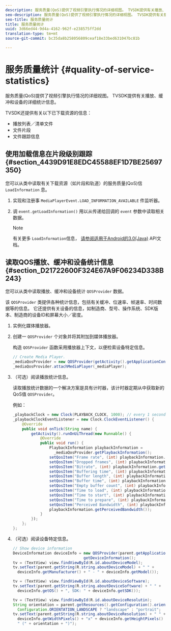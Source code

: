 ```yaml
---
description: 服务质量(QoS)提供了视频引擎执行情况的详细视图。 TVSDK提供有关播放、缓冲和设备的详细统计信息。
seo-description: 服务质量(QoS)提供了视频引擎执行情况的详细视图。 TVSDK提供有关播放、缓冲和设备的详细统计信息。
seo-title: 服务质量统计
title: 服务质量统计
uuid: 3d66ed44-9d4a-4162-962f-e238575ff2dd
translation-type: tm+mt
source-git-commit: bc35da8b258056809ceaf18e33bed631047bc81b

---
```



# 服务质量统计 {#quality-of-service-statistics}

服务质量(QoS)提供了视频引擎执行情况的详细视图。 TVSDK提供有关播放、缓冲和设备的详细统计信息。

TVSDK还提供有关以下已下载资源的信息：

* 播放列表／清单文件
* 文件片段
* 文件跟踪信息

## 使用加载信息在片段级别跟踪 {#section_4439D91E8EDC45588EF1D7BE25697350}

您可以从类中读取有关下载资源（如片段和轨道）的服务质量(QoS)信 `LoadInformation` 息。

1. 实现和注册事 `MediaPlayerEvent.LOAD_INFORMATION_AVAILABLE` 件监听器。
1. 调 `event.getLoadInformation()` 用以从传递给回调的 `event` 参数中读取相关数据。

   >[!NOTE]
   >
   >有关更多 `LoadInformation`信息， [请参阅适用于Android的3.0(Java)](https://help.adobe.com/en_US/primetime/api/psdk/javadoc3.0/index.html) API文档。

## 读取QOS播放、缓冲和设备统计信息 {#section_D21722600F324E67A9F06234D338B243}

您可以从类中读取播放、缓冲和设备统计 `QOSProvider` 数据。

该 `QOSProvider` 类提供各种统计信息，包括有关缓冲、位速率、帧速率、时间数据等的信息。 它还提供有关设备的信息，如制造商、型号、操作系统、SDK版本、制造商的设备ID和屏幕大小／密度。

1. 实例化媒体播放器。
1. 创建一 `QOSProvider` 个对象并将其附加到媒体播放器。

   构造 `QOSProvider` 函数采用播放器上下文，以便检索设备特定信息。

   ```java
   // Create Media Player. 
   _mediaQosProvider = new QOSProvider(getActivity().getApplicationContext()); 
   _mediaQosProvider.attachMediaPlayer(_mediaPlayer);
   ```

1. （可选）阅读播放统计信息。

   读取播放统计数据的一个解决方案是具有计时器，该计时器定期从中获取新的QoS值 `QOSProvider`。

   例如：

   ```java
   _playbackClock = new Clock(PLAYBACK_CLOCK, 1000); // every 1 second 
   _playbackClockEventListener = new Clock.ClockEventListener() { 
       @Override 
       public void onTick(String name) { 
           getActivity().runOnUiThread(new Runnable() { 
               @Override 
               public void run() { 
                   PlaybackInformation playbackInformation =  
                     _mediaQosProvider.getPlaybackInformation();  
                   setQosItem("Frame rate", (int) playbackInformation.getFrameRate());  
                   setQosItem("Dropped frames", (int) playbackInformation.getDroppedFrameCount()); 
                   setQosItem("Bitrate", (int) playbackInformation.getBitrate()); 
                   setQosItem("Buffering time", (int) playbackInformation.getBufferingTime());  
                   setQosItem("Buffer length", (int) playbackInformation.getBufferLength());  
                   setQosItem("Buffer time", (int) playbackInformation.getBufferTime());  
                   setQosItem("Empty buffer count", (int) playbackInformation.getEmptyBufferCount());  
                   setQosItem("Time to load", (int) playbackInformation.getTimeToLoad());  
                   setQosItem("Time to start", (int) playbackInformation.getTimeToStart()); 
                   setQosItem("Time to prepare", (int) playbackInformation.getTimeToPrepare()); 
                   setQosItem("Perceived Bandwidth", (int) playbackInformation.getPerceivedBandwidth());   
                   playbackInformation.getPerceivedBandwidth()); 
               } 
           }); 
       }; 
   }; 
   ```

1. （可选）阅读设备特定信息。

   ```java
   // Show device information 
   DeviceInformation deviceInfo = new QOSProvider(parent.getApplicationContext()). 
                                  getDeviceInformation(); 
   tv = (TextView) view.findViewById(R.id.aboutDeviceModel); 
   tv.setText(parent.getString(R.string.aboutDeviceModel) + " " +  
     deviceInfo.getManufacturer() + " - " + deviceInfo.getModel()); 
   
   tv = (TextView) view.findViewById(R.id.aboutDeviceSoftware); 
   tv.setText(parent.getString(R.string.aboutDeviceSoftware) + " " +  
     deviceInfo.getOS() + ", SDK: " + deviceInfo.getSDK()); 
   
   tv = (TextView) view.findViewById(R.id.aboutDeviceResolutin); 
   String orientation = parent.getResources().getConfiguration().orientation ==  
     Configuration.ORIENTATION_LANDSCAPE ? "landscape" : "portrait"; 
   tv.setText(parent.getString(R.string.aboutDeviceResolution) + " " +  
     deviceInfo.getWidthPixels() + "x" + deviceInfo.getHeightPixels() +  
     " (" + orientation + ")"); 
   ```
